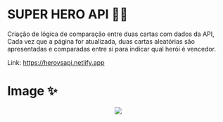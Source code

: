 # SUPER HERO API 🦸‍♂️

Criação de lógica de comparação entre duas cartas com dados da API, Cada vez que a página for atualizada, duas cartas aleatórias são apresentadas e comparadas entre si para indicar qual herói é vencedor.

Link: https://herovsapi.netlify.app

# Image ✨

 <div align="center">
<img src="https://user-images.githubusercontent.com/101125668/161652579-e613f640-0529-42b7-b3f4-b4cbba6722ff.PNG" />
</div>

